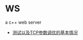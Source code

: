 # WS
a c++ web server
- [测试以及TCP参数调优的基本情况](https://github.com/wabc1994/WS/blob/master/%E6%B5%8B%E8%AF%95.md)
